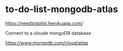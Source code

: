 # to-do-list-mongodb-atlas

https://needtodolist.herokuapp.com/

Connect to a cloude mongoDB database

https://www.mongodb.com/cloud/atlas
